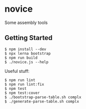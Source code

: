 novice
======

Some assembly tools

Getting Started
---------------

    $ npm install --dev
    $ npx lerna bootstrap
    $ npm run build
    $ ./novice.js --help

Useful stuff:

    $ npm run lint
    $ npm run lint:fix
    $ npm test
    $ npm test:cover
    $ ./bootstrap-parse-table.sh complx
    $ ./generate-parse-table.sh complx
